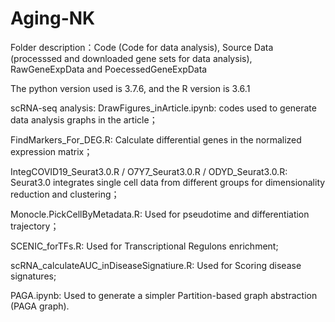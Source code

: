 # Aging-NK

Folder description：Code (Code for data analysis), Source Data (processsed and downloaded gene sets for data analysis), RawGeneExpData and PoecessedGeneExpData

The python version used is 3.7.6, and the R version is 3.6.1

scRNA-seq analysis:
DrawFigures_inArticle.ipynb: codes used to generate data analysis graphs in the article；

FindMarkers_For_DEG.R: Calculate differential genes in the normalized expression matrix；

IntegCOVID19_Seurat3.0.R / O7Y7_Seurat3.0.R / ODYD_Seurat3.0.R: Seurat3.0 integrates single cell data from different groups for dimensionality reduction and clustering；

Monocle.PickCellByMetadata.R: Used for pseudotime and differentiation trajectory；

SCENIC_forTFs.R: Used for Transcriptional Regulons enrichment;

scRNA_calculateAUC_inDiseaseSignatiure.R: Used for Scoring disease signatures;

PAGA.ipynb: Used to generate a simpler Partition-based graph abstraction (PAGA graph).



